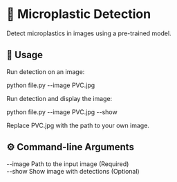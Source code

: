 # 🧪 Microplastic Detection

Detect microplastics in images using a pre-trained model.

## 🚀 Usage

Run detection on an image:

python file.py --image PVC.jpg

Run detection and display the image:

python file.py --image PVC.jpg --show

Replace PVC.jpg with the path to your own image.

## ⚙️ Command-line Arguments

--image    Path to the input image      (Required)  
--show     Show image with detections   (Optional)